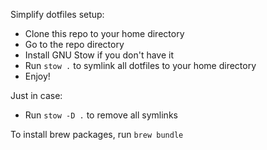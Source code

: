Simplify dotfiles setup:

- Clone this repo to your home directory
- Go to the repo directory
- Install GNU Stow if you don't have it
- Run `stow .` to symlink all dotfiles to your home directory
- Enjoy!

Just in case:

- Run `stow -D .` to remove all symlinks

To install brew packages, run `brew bundle`
